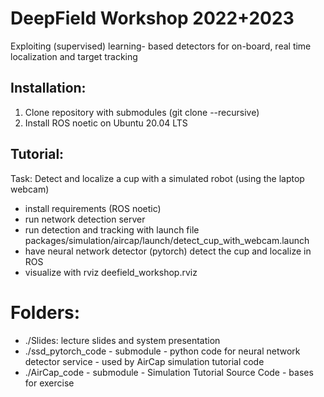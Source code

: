 # DeepField Workshop 2022+2023

Exploiting (supervised) learning-
based detectors for on-board,
real time localization and target
tracking

## Installation:

1. Clone repository with submodules (git clone --recursive)
2. Install ROS noetic on Ubuntu 20.04 LTS

## Tutorial:

Task: Detect and localize a cup with a simulated robot (using the laptop webcam) 

* install requirements (ROS noetic)
* run network detection server
* run detection and tracking with launch file packages/simulation/aircap/launch/detect_cup_with_webcam.launch
* have neural network detector (pytorch) detect the cup and localize in ROS
* visualize with rviz deefield_workshop.rviz

# Folders:

* ./Slides: lecture slides and system presentation
* ./ssd_pytorch_code - submodule - python code for neural network detector service - used by AirCap simulation tutorial code
* ./AirCap_code - submodule - Simulation Tutorial Source Code - bases for exercise
